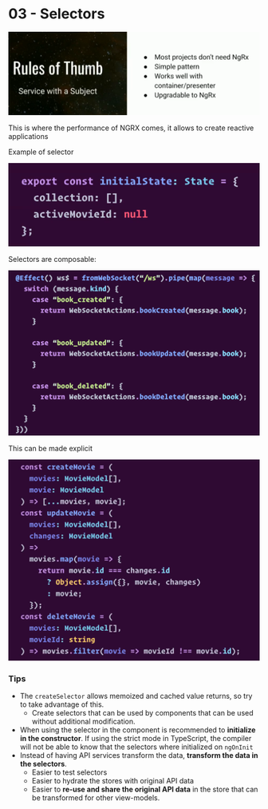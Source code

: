 # 03 - Selectors

![](../.gitbook/assets/image%20%2853%29.png)

This is where the performance of NGRX comes, it allows to create reactive applications

Example of selector

![](../.gitbook/assets/image%20%288%29.png)

Selectors are composable:

![](../.gitbook/assets/image%20%2829%29.png)

This can be made explicit

![](../.gitbook/assets/image%20%2828%29.png)

### Tips

* The `createSelector` allows memoized and cached value returns, so try to take advantage of this. 
  * Create selectors that can be used by components that can be used without additional modification.
* When using the selector in the component is recommended to **initialize in the constructor**. If using the strict mode in TypeScript, the compiler will not be able to know that the selectors where initialized on `ngOnInit`
* Instead of having API services transform the data, **transform the data in the selectors**.
  * Easier to test selectors
  * Easier to hydrate the stores with original API data
  * Easier to **re-use and share the original API data** in the store that can be transformed for other view-models.

